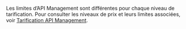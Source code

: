 Les limites d’API Management sont différentes pour chaque niveau de tarification. Pour consulter les niveaux de prix et leurs limites associées, voir [Tarification API Management](http://azure.microsoft.com/pricing/details/api-management/).

<!---HONumber=July15_HO4-->